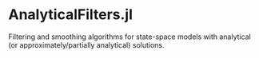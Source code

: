# AnalyticalFilters.jl

Filtering and smoothing algorithms for state-space models with analytical (or approximately/partially analytical) solutions.
